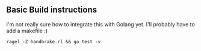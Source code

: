 ## Basic Build instructions

I'm not really sure how to integrate this with Golang yet.
I'll probably have to add a makefile :)

`ragel -Z handbrake.rl && go test -v`
